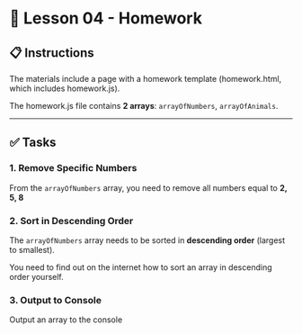 # 🔢 Lesson 04 - Homework

## 📋 Instructions

The materials include a page with a homework template (homework.html, which includes homework.js). 

The homework.js file contains **2 arrays**: `arrayOfNumbers`, `arrayOfAnimals`.

---

## ✅ Tasks

### 1. Remove Specific Numbers
From the `arrayOfNumbers` array, you need to remove all numbers equal to **2, 5, 8**

### 2. Sort in Descending Order
The `arrayOfNumbers` array needs to be sorted in **descending order** (largest to smallest). 

You need to find out on the internet how to sort an array in descending order yourself.

### 3. Output to Console
Output an array to the console

